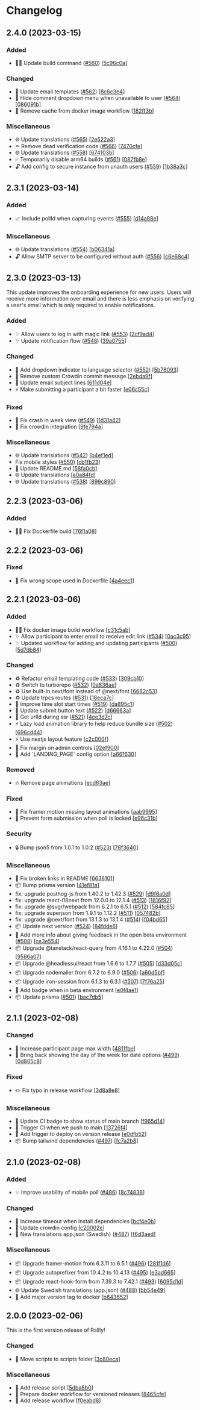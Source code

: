# Changelog

<a name="2.4.0"></a>

## 2.4.0 (2023-03-15)

### Added

- 👷‍♂️ Update build command ([#560](https://github.com/lukevella/Rallly/issues/560)) [[5c96c0a](https://github.com/lukevella/Rallly/commit/5c96c0a763bd44a33481431e29b40f721eca076d)]

### Changed

- 💬 Update email templates ([#562](https://github.com/lukevella/Rallly/issues/562)) [[8c6c3e4](https://github.com/lukevella/Rallly/commit/8c6c3e4885a9c499535b5a9f9e024ea5f74e159b)]
- 💄 Hide comment dropdown menu when unavailable to user ([#564](https://github.com/lukevella/Rallly/issues/564)) [[086091b](https://github.com/lukevella/Rallly/commit/086091b67f65b81437ed032eb050adc04e546b78)]
- 🔧 Remove cache from docker image workflow [[182ff3b](https://github.com/lukevella/Rallly/commit/182ff3b49c9a870b6008ce552aebe0964b1fbf27)]

### Miscellaneous

- 🌐 Update translations ([#565](https://github.com/lukevella/Rallly/issues/565)) [[2e522a3](https://github.com/lukevella/Rallly/commit/2e522a3115cccb6b1215823908dce9c388da8ea7)]
- ⚰️ Remove dead verification code ([#566](https://github.com/lukevella/Rallly/issues/566)) [[7470cfe](https://github.com/lukevella/Rallly/commit/7470cfecdf78300e39d49a51efb2cc907e3235b7)]
- 🌐 Update translations ([#558](https://github.com/lukevella/Rallly/issues/558)) [[674103b](https://github.com/lukevella/Rallly/commit/674103b0b985e1657bcf5c5b314399713cf897dd)]
- 💦 Temporarily disable arm64 builds ([#561](https://github.com/lukevella/Rallly/issues/561)) [[087fb8e](https://github.com/lukevella/Rallly/commit/087fb8e19cd012f56de18712ca271fe34e431508)]
- 🔓 Add config to secure instance from unauth users ([#559](https://github.com/lukevella/Rallly/issues/559)) [[1b38a3c](https://github.com/lukevella/Rallly/commit/1b38a3cf766fbe5355cdfe68aca23a1cf31a9d28)]

<a name="2.3.1"></a>

## 2.3.1 (2023-03-14)

### Added

- 📈 Include pollId when capturing events ([#555](https://github.com/lukevella/Rallly/issues/555)) [[d14a88e](https://github.com/lukevella/Rallly/commit/d14a88e9ebcf825769dfe97968e3b25479b1f931)]

### Miscellaneous

- 🌐 Update translations ([#554](https://github.com/lukevella/Rallly/issues/554)) [[b06341a](https://github.com/lukevella/Rallly/commit/b06341a9de660cdc0bd3c76d499d0370db78d511)]
- 🔓 Allow SMTP server to be configured without auth ([#556](https://github.com/lukevella/Rallly/issues/556)) [[c6e68c4](https://github.com/lukevella/Rallly/commit/c6e68c407c50c96ad9b8d1461cd7468cfa3c6192)]

<a name="2.3.0"></a>

## 2.3.0 (2023-03-13)

This update improves the onboarding experience for new users. Users will receive more information over email and there is less emphasis on verifying a user's email which is only required to enable notifications.

### Added

- ✨ Allow users to log in with magic link ([#553](https://github.com/lukevella/Rallly/issues/553)) [[2cf9ad4](https://github.com/lukevella/Rallly/commit/2cf9ad467ca076f2ebbb6ac292a234e15b941815)]
- ✨ Update notification flow ([#548](https://github.com/lukevella/Rallly/issues/548)) [[39a0755](https://github.com/lukevella/Rallly/commit/39a07558eee7a94d1dcfebaf6e76e1a848fb7ddc)]

### Changed

- 💄 Add dropdown indicator to language selector ([#552](https://github.com/lukevella/Rallly/issues/552)) [[5b78093](https://github.com/lukevella/Rallly/commit/5b78093c6fd1b1c407fb443c69f9154e6843d790)]
- 🔧 Remove custom Crowdin commit message [[2ebda9f](https://github.com/lukevella/Rallly/commit/2ebda9fd19d67c5081086d38eedb1bf8419ee7c0)]
- 💬 Update email subject lines [[611d04e](https://github.com/lukevella/Rallly/commit/611d04eaaa7c0a8ab75a91b6e9c4599cb6afd29d)]
- ⚡ Make submitting a participant a bit faster [[e06c55c](https://github.com/lukevella/Rallly/commit/e06c55c1313bf34d85d69a75736809e7f68d7637)]

### Fixed

- 🐛 Fix crash in week view ([#549](https://github.com/lukevella/Rallly/issues/549)) [[1d31a42](https://github.com/lukevella/Rallly/commit/1d31a42bb9f4b8845d7873ff4d07b23b5fde21b7)]
- 🐛 Fix crowdin integration [[9fe794a](https://github.com/lukevella/Rallly/commit/9fe794a9e454b64e8edc530103c3995f905d2c98)]

### Miscellaneous

- 🌐 Update translations ([#542](https://github.com/lukevella/Rallly/issues/542)) [[b4ef1ed](https://github.com/lukevella/Rallly/commit/b4ef1eda3a3820ec07a1954e068d2b7d45afbf03)]
- Fix mobile styles ([#550](https://github.com/lukevella/Rallly/issues/550)) [[cb1fb23](https://github.com/lukevella/Rallly/commit/cb1fb23b194c7f62bbade091249c97c4fcaa7106)]
- 📝 Update README.md [[58fa0cb](https://github.com/lukevella/Rallly/commit/58fa0cb10db4a91e2d61c441b2eebf3b5f299dc2)]
- 🌐 Update translations [[a0a84fd](https://github.com/lukevella/Rallly/commit/a0a84fd5b659b3f99a3333a9c4779bf359faf44c)]
- 🌐 Update translations ([#538](https://github.com/lukevella/Rallly/issues/538)) [[899c890](https://github.com/lukevella/Rallly/commit/899c890b09064132748f489a517b7eb382d2f1b2)]

<a name="2.2.3"></a>

## 2.2.3 (2023-03-06)

### Added

- 👷‍♂️ Fix Dockerfile build [[76f1a08](https://github.com/lukevella/Rallly/commit/76f1a089f6a27921caa00b2b6bed5377dc4cd1b0)]

<a name="2.2.2"></a>

## 2.2.2 (2023-03-06)

### Fixed

- 🐛 Fix wrong scope used in Dockerfile [[4a4eec1](https://github.com/lukevella/Rallly/commit/4a4eec1a0b8495e58cf855267b71d8b410f607c7)]

<a name="2.2.1"></a>

## 2.2.1 (2023-03-06)

### Added

- 👷‍♂️ Fix docker image build workflow [[c31c5ab](https://github.com/lukevella/Rallly/commit/c31c5abe769231378d9ba72a189e43ea166958e6)]
- ✨ Allow participant to enter email to receive edit link ([#534](https://github.com/lukevella/Rallly/issues/534)) [[0ac3c95](https://github.com/lukevella/Rallly/commit/0ac3c95755f9eda53b5af09259b710f6f231910e)]
- ✨ Updated workflow for adding and updating participants ([#500](https://github.com/lukevella/Rallly/issues/500)) [[5d7db84](https://github.com/lukevella/Rallly/commit/5d7db848b81996ba98763979fe0bd7e13997e29b)]

### Changed

- ♻️ Refactor email templating code ([#533](https://github.com/lukevella/Rallly/issues/533)) [[309cb10](https://github.com/lukevella/Rallly/commit/309cb109aab819b725dab90278d1bffb4e1bab22)]
- ♻️ Switch to turborepo ([#532](https://github.com/lukevella/Rallly/issues/532)) [[0a836ae](https://github.com/lukevella/Rallly/commit/0a836aeec796e645d1d4eab2fedd6eba0cf028e3)]
- ♻️ Use built-in next/font instead of @next/font [[6682c53](https://github.com/lukevella/Rallly/commit/6682c5347f739579ee69879595f87e621cabbd7d)]
- ♻️ Update trpcs routes ([#531](https://github.com/lukevella/Rallly/issues/531)) [[18eca7c](https://github.com/lukevella/Rallly/commit/18eca7cd8c82cb67e5867979180ec4357b5a195b)]
- 🚸 Improve time slot start times ([#519](https://github.com/lukevella/Rallly/issues/519)) [[da895c1](https://github.com/lukevella/Rallly/commit/da895c14953f38ff20370a145c68d0d74e475901)]
- 💬 Update submit button text ([#522](https://github.com/lukevella/Rallly/issues/522)) [[d66663a](https://github.com/lukevella/Rallly/commit/d66663a1f1210b4211ef43bb5f613c7fd7d5a1dd)]
- 🎨 Get urlId during ssr ([#521](https://github.com/lukevella/Rallly/issues/521)) [[4ee3d7c](https://github.com/lukevella/Rallly/commit/4ee3d7cc8b21c2a0cf5466bd61abca6bac4dba17)]
- ⚡ Lazy load animation library to help reduce bundle size ([#502](https://github.com/lukevella/Rallly/issues/502)) [[696cd44](https://github.com/lukevella/Rallly/commit/696cd44ba1f657283d05cfeeaa78b9e2dd58fa28)]
- ⚡ Use nextjs layout feature [[c2c000f](https://github.com/lukevella/Rallly/commit/c2c000f77068e9d5b8c1f5fca45b3ada034e0b41)]
- 💄 Fix margin on admin controls [[02ef900](https://github.com/lukevella/Rallly/commit/02ef9000a768c7de48e78802b25135f282376351)]
- 🔧 Add &#x60;LANDING_PAGE&#x60; config option [[a661630](https://github.com/lukevella/Rallly/commit/a661630e1f9ea0b434f925eb5d381790e41a0264)]

### Removed

- 🔥 Remove page animations [[ecd63ae](https://github.com/lukevella/Rallly/commit/ecd63aea48d8477ae650880ee45a628cc0f93cc4)]

### Fixed

- 🐛 Fix framer motion missing layout animations [[aab9995](https://github.com/lukevella/Rallly/commit/aab999598ee3d4c5433835277ced3a342f5feb01)]
- 🐛 Prevent form submission when poll is locked [[e96c31b](https://github.com/lukevella/Rallly/commit/e96c31b9c94b8d65db41559772f72a7bc179b476)]

### Security

- 🔒 Bump json5 from 1.0.1 to 1.0.2 ([#523](https://github.com/lukevella/Rallly/issues/523)) [[78f3640](https://github.com/lukevella/Rallly/commit/78f36400361b4339f01dc24ef2dfe2c9dd87bc30)]

### Miscellaneous

- 📝 Fix broken links in README [[6636101](https://github.com/lukevella/Rallly/commit/66361013b4ba6a2c66a2ddd5fb9efbc2844638e3)]
- 📦 Bump prisma version [[41ef81a](https://github.com/lukevella/Rallly/commit/41ef81aa7520dbbad806dc5a4039f8a7e962b90b)]
- fix: upgrade posthog-js from 1.40.2 to 1.42.3 ([#529](https://github.com/lukevella/Rallly/issues/529)) [[d9f6a0d](https://github.com/lukevella/Rallly/commit/d9f6a0d0979ee01e450bcefe1fccf643ab6f2540)]
- fix: upgrade react-i18next from 12.0.0 to 12.1.4 ([#513](https://github.com/lukevella/Rallly/issues/513)) [[1816f92](https://github.com/lukevella/Rallly/commit/1816f9296b177b81be4e313f79e26ede22fcdc50)]
- fix: upgrade @svgr/webpack from 6.2.1 to 6.5.1 ([#512](https://github.com/lukevella/Rallly/issues/512)) [[584fc85](https://github.com/lukevella/Rallly/commit/584fc85297ab478439ad57f6198ac47b640d7d26)]
- fix: upgrade superjson from 1.9.1 to 1.12.2 ([#511](https://github.com/lukevella/Rallly/issues/511)) [[057482b](https://github.com/lukevella/Rallly/commit/057482bb803c303958d1ca093118135b3801beeb)]
- fix: upgrade @next/font from 13.1.3 to 13.1.4 ([#514](https://github.com/lukevella/Rallly/issues/514)) [[f04bd65](https://github.com/lukevella/Rallly/commit/f04bd657f1b76cd61f719f496b36f1b2840516af)]
- 📦 Update next version ([#524](https://github.com/lukevella/Rallly/issues/524)) [[84fdde6](https://github.com/lukevella/Rallly/commit/84fdde6c2959921eed60a7a9ddbf3be3cd1d5506)]
- 🚧 Add more info about giving feedback in the open beta environment ([#508](https://github.com/lukevella/Rallly/issues/508)) [[ce3e554](https://github.com/lukevella/Rallly/commit/ce3e5540db07b065a7b4438243e3d4310ca2a21c)]
- 📦 Upgrade @tanstack/react-query from 4.16.1 to 4.22.0 ([#504](https://github.com/lukevella/Rallly/issues/504)) [[9586a07](https://github.com/lukevella/Rallly/commit/9586a072d48815cc991d795c124d2369d88d0f94)]
- 📦 Upgrade @headlessui/react from 1.6.6 to 1.7.7 ([#505](https://github.com/lukevella/Rallly/issues/505)) [[d33d05c](https://github.com/lukevella/Rallly/commit/d33d05ca5a6c9160656c45f7cab80dfad5efca2b)]
- 📦 Upgrade nodemailer from 6.7.2 to 6.9.0 ([#506](https://github.com/lukevella/Rallly/issues/506)) [[a60d5bf](https://github.com/lukevella/Rallly/commit/a60d5bfd98f7bc706dd8747612d1a72f4982566c)]
- 📦 Upgrade iron-session from 6.1.3 to 6.3.1 ([#507](https://github.com/lukevella/Rallly/issues/507)) [[7f76a25](https://github.com/lukevella/Rallly/commit/7f76a256424be52ef5c6c6aa50e0571db4e5f13e)]
- 🚩 Add badge when in beta environment [[e0f4ae1](https://github.com/lukevella/Rallly/commit/e0f4ae1f45118b6e3838470bc4ed818dc725d42b)]
- 📦 Update prisma ([#501](https://github.com/lukevella/Rallly/issues/501)) [[bac7db5](https://github.com/lukevella/Rallly/commit/bac7db54f257a8990edbdbca5bb3a7b8b3384507)]

<a name="2.1.1"></a>

## 2.1.1 (2023-02-08)

### Changed

- 💄 Increase participant page max width [[4811fbe](https://github.com/lukevella/Rallly/commit/4811fbe1ddd0250a74074404309fb01cdca0f2d4)]
- 💄 Bring back showing the day of the week for date options ([#499](https://github.com/lukevella/Rallly/issues/499)) [[0d805c8](https://github.com/lukevella/Rallly/commit/0d805c8316a08cc5a85f9dd88f5606fb09738399)]

### Fixed

- ✏️ Fix typo in release workflow [[3d8a8e8](https://github.com/lukevella/Rallly/commit/3d8a8e868a616297dfbe6d11c697dc794bf30ace)]

### Miscellaneous

- 👷 Update CI badge to show status of main branch [[f965d14](https://github.com/lukevella/Rallly/commit/f965d14ee044c6771406bbc2bc99d61d3de8af6e)]
- 👷 Trigger CI when we push to main [[13726f4](https://github.com/lukevella/Rallly/commit/13726f46d69bf7dedc85b357f8b60e7257e8a5fb)]
- 👷 Add trigger to deploy on version release [[e0dfb52](https://github.com/lukevella/Rallly/commit/e0dfb527ab81385ca05ed6e7dd0acdca0ead9b7e)]
- 📦 Bump tailwind dependencies ([#497](https://github.com/lukevella/Rallly/issues/497)) [[fc7a2b8](https://github.com/lukevella/Rallly/commit/fc7a2b8390c7980cb01dd699269f678f701c7489)]

<a name="2.1.0"></a>

## 2.1.0 (2023-02-08)

### Added

- ✨ Improve usability of mobile poll ([#486](https://github.com/lukevella/Rallly/issues/486)) [[8c74836](https://github.com/lukevella/Rallly/commit/8c74836de139e627574517bcd780724f1d026946)]

### Changed

- 🔧 Increase timeout when install dependencies [[bcf4e0b](https://github.com/lukevella/Rallly/commit/bcf4e0be6b7650f170cff9df2f1a2a2968b89698)]
- 🔧 Update crowdin config [[c20002e](https://github.com/lukevella/Rallly/commit/c20002ebfe1c1874568bad68f3ad144c33820361)]
- 💬 New translations app.json (Swedish) ([#487](https://github.com/lukevella/Rallly/issues/487)) [[f6d3aed](https://github.com/lukevella/Rallly/commit/f6d3aed272290d83a2373331955f81ff895b123c)]

### Miscellaneous

- 📦 Upgrade framer-motion from 6.3.11 to 6.5.1 ([#496](https://github.com/lukevella/Rallly/issues/496)) [[281f1d6](https://github.com/lukevella/Rallly/commit/281f1d6c0dd8323c9b81daa5d824640edb580ff7)]
- 📦 Upgrade autoprefixer from 10.4.2 to 10.4.13 ([#495](https://github.com/lukevella/Rallly/issues/495)) [[e3ad665](https://github.com/lukevella/Rallly/commit/e3ad66593c19952854a20069dda0e23d2a497d4a)]
- 📦 Upgrade react-hook-form from 7.39.3 to 7.42.1 ([#493](https://github.com/lukevella/Rallly/issues/493)) [[6095d1d](https://github.com/lukevella/Rallly/commit/6095d1db8cc025bc25f386be266db48343913cfc)]
- 🌐 Update Swedish translations (app.json) ([#488](https://github.com/lukevella/Rallly/issues/488)) [[bb54e49](https://github.com/lukevella/Rallly/commit/bb54e49ce760690c993a76315471c9420e67e80e)]
- 👷 Add major version tag to docker [[b643652](https://github.com/lukevella/Rallly/commit/b6436524b596510cffb3273ae04650d8d14ad1d6)]

<a name="2.0.0"></a>

## 2.0.0 (2023-02-06)

This is the first version release of Rallly!

### Changed

- 🚚 Move scripts to scripts folder [[3c80eca](https://github.com/lukevella/Rallly/commit/3c80ecacf372410a49b84fae1b43c9620b066567)]

### Miscellaneous

- 👷 Add release script [[5dba8b0](https://github.com/lukevella/Rallly/commit/5dba8b04482a1ce86d8fa9b29fef7883047e5833)]
- 👷 Prepare docker workflow for versioned releases [[8465cfe](https://github.com/lukevella/Rallly/commit/8465cfe6c287a57838ffbc19d0e61f0f1130577c)]
- 👷 Add release workflow [[f0eabd8](https://github.com/lukevella/Rallly/commit/f0eabd82c3fbd91bce2a49c9a2ad5fde5812d977)]
